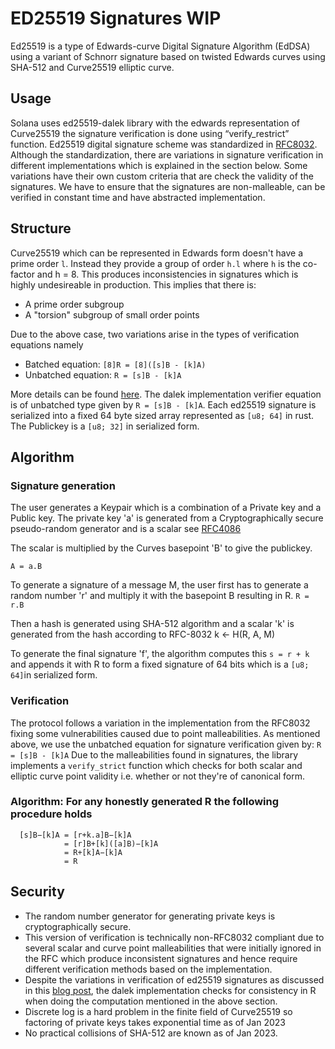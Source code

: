 # ED25519 Signatures WIP
Ed25519 is a type of Edwards-curve Digital Signature Algorithm (EdDSA) using a variant of Schnorr signature based on twisted Edwards curves using SHA-512 and Curve25519 elliptic curve.

## Usage
Solana uses ed25519-dalek library with the edwards representation of Curve25519  the signature verification is done using “verify_restrict” function. 
Ed25519 digital signature scheme was standardized in [RFC8032](https://www.rfc-editor.org/rfc/rfc8032). Although the standardization, there are variations in signature verification in different implementations which is explained in the section below. Some variations have their own custom criteria that are check the validity of the signatures. We have to ensure that the signatures are non-malleable, can be verified in constant time and have abstracted implementation.

## Structure
Curve25519 which can be represented in Edwards form doesn't have a prime order ```l```. Instead they provide a group of order ```h.l``` where ```h``` is the co-factor and h = 8. This produces inconsistencies in signatures which is highly undesireable in production. This implies that there is:
+ A prime order subgroup 
+ A "torsion" subgroup of small order points

Due to the above case, two variations arise in the types of verification equations namely
+ Batched equation: ```[8]R = [8]([s]B - [k]A)``` 
+ Unbatched equation: ```R = [s]B - [k]A```


More details can be found [here](https://hdevalence.ca/blog/2020-10-04-its-25519am).
The dalek implementation verifier equation is of unbatched type given by ```R = [s]B - [k]A```.
Each ed25519 signature is serialized into a fixed 64 byte sized array represented as ```[u8; 64]``` in rust. The Publickey is a ```[u8; 32]``` in serialized form. 

## Algorithm
### Signature generation
The user generates a Keypair which is a combination of a Private key and a Public key.
The private key 'a' is generated from a Cryptographically secure pseudo-random generator and is a scalar see [RFC4086](https://datatracker.ietf.org/doc/html/rfc4086)

The scalar is multiplied by the Curves basepoint 'B' to give the publickey.

```A = a.B```

To generate a signature of a message M, the user first has to  generate a random number 'r' and multiply it with the basepoint B resulting in R.
```R = r.B```

Then a hash is generated using SHA-512 algorithm and a scalar 'k' is generated from the hash according to RFC-8032
k <- H(R, A, M)

To generate the final signature 'f', the algorithm computes this ```s = r + k``` and appends it with R to form a fixed signature of 64 bits which is a ```[u8; 64]```in serialized form.

### Verification
The protocol follows a variation in the implementation from the RFC8032 fixing some vulnerabilities caused due to point malleabilities.
As mentioned above, we use the unbatched equation for signature verification given by: 
```R = [s]B - [k]A```
Due to the malleabilities found in signatures, the library implements a ```verify_strict``` function which checks for both scalar and elliptic curve point validity i.e. whether or not they're of canonical form.

 ### Algorithm: For any honestly generated R the following procedure holds
 ```
   [s]B−[k]A = [r+k.a]B−[k]A
             = [r]B+[k]([a]B)−[k]A
             = R+[k]A−[k]A
             = R 

 ```
##  Security

+ The random number generator for generating private keys is cryptographically secure.
+ This version of verification is technically non-RFC8032 compliant due to several scalar and curve point malleabilities that were initially
  ignored in the RFC which produce inconsistent signatures and hence require different verification methods based on the implementation.
+ Despite the variations in verification of ed25519 signatures as discussed in this [blog post](https://hdevalence.ca/blog/2020-10-04-its-25519am),
  the dalek implementation checks for consistency in R when doing the computation mentioned in the above section.
+ Discrete log is a hard problem in the finite field of Curve25519 so factoring of private keys takes exponential time as of Jan 2023
+ No practical collisions of SHA-512 are known as of Jan 2023.
